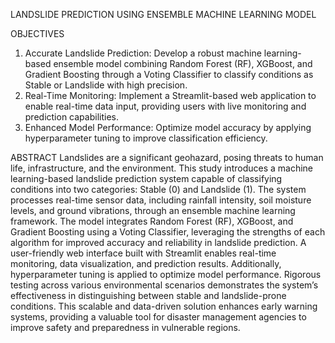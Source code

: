 LANDSLIDE PREDICTION USING ENSEMBLE MACHINE LEARNING MODEL

OBJECTIVES
1.	Accurate Landslide Prediction: Develop a robust machine learning-based ensemble model combining Random Forest (RF), XGBoost, and Gradient Boosting through a Voting Classifier to classify conditions as Stable or Landslide with high precision.
2.	Real-Time Monitoring: Implement a Streamlit-based web application to enable real-time data input, providing users with live monitoring and prediction capabilities.
3.	Enhanced Model Performance: Optimize model accuracy by applying hyperparameter tuning to improve classification efficiency.

ABSTRACT
Landslides are a significant geohazard, posing threats to human life, infrastructure, and the environment. This study introduces a machine learning-based landslide prediction system capable of classifying conditions into two categories: Stable (0) and Landslide (1). The system processes real-time sensor data, including rainfall intensity, soil moisture levels, and ground vibrations, through an ensemble machine learning framework. The model integrates Random Forest (RF), XGBoost, and Gradient Boosting using a Voting Classifier, leveraging the strengths of each algorithm for improved accuracy and reliability in landslide prediction. A user-friendly web interface built with Streamlit enables real-time monitoring, data visualization, and prediction results. Additionally, hyperparameter tuning is applied to optimize model performance. Rigorous testing across various environmental scenarios demonstrates the system’s effectiveness in distinguishing between stable and landslide-prone conditions. This scalable and data-driven solution enhances early warning systems, providing a valuable tool for disaster management agencies to improve safety and preparedness in vulnerable regions.

